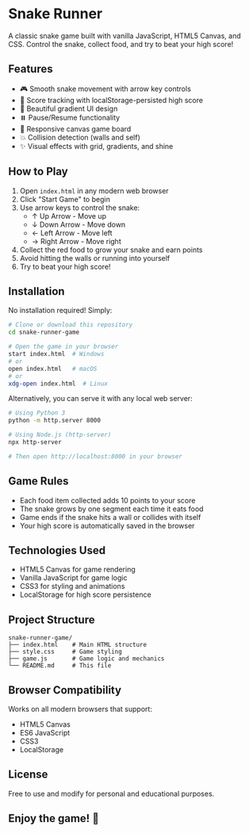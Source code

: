# Snake Runner

A classic snake game built with vanilla JavaScript, HTML5 Canvas, and CSS. Control the snake, collect food, and try to beat your high score!

## Features

- 🎮 Smooth snake movement with arrow key controls
- 🎯 Score tracking with localStorage-persisted high score
- 🎨 Beautiful gradient UI design
- ⏸️ Pause/Resume functionality
- 📱 Responsive canvas game board
- 💥 Collision detection (walls and self)
- ✨ Visual effects with grid, gradients, and shine

## How to Play

1. Open `index.html` in any modern web browser
2. Click "Start Game" to begin
3. Use arrow keys to control the snake:
   - ↑ Up Arrow - Move up
   - ↓ Down Arrow - Move down
   - ← Left Arrow - Move left
   - → Right Arrow - Move right
4. Collect the red food to grow your snake and earn points
5. Avoid hitting the walls or running into yourself
6. Try to beat your high score!

## Installation

No installation required! Simply:

```bash
# Clone or download this repository
cd snake-runner-game

# Open the game in your browser
start index.html  # Windows
# or
open index.html   # macOS
# or
xdg-open index.html  # Linux
```

Alternatively, you can serve it with any local web server:

```bash
# Using Python 3
python -m http.server 8000

# Using Node.js (http-server)
npx http-server

# Then open http://localhost:8000 in your browser
```

## Game Rules

- Each food item collected adds 10 points to your score
- The snake grows by one segment each time it eats food
- Game ends if the snake hits a wall or collides with itself
- Your high score is automatically saved in the browser

## Technologies Used

- HTML5 Canvas for game rendering
- Vanilla JavaScript for game logic
- CSS3 for styling and animations
- LocalStorage for high score persistence

## Project Structure

```
snake-runner-game/
├── index.html    # Main HTML structure
├── style.css     # Game styling
├── game.js       # Game logic and mechanics
└── README.md     # This file
```

## Browser Compatibility

Works on all modern browsers that support:
- HTML5 Canvas
- ES6 JavaScript
- CSS3
- LocalStorage

## License

Free to use and modify for personal and educational purposes.

## Enjoy the game! 🐍
